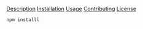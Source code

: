 [Description](#description)
[Installation](#installation)
[Usage](#usage)
[Contributing](#contributing)
[License](#license)
```bash
npm installl 
